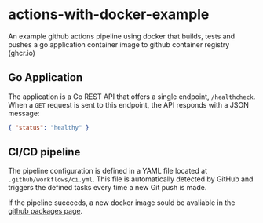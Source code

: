 # actions-with-docker-example
An example github actions pipeline using docker that builds, tests and pushes a go application container image to github container registry (ghcr.io)

## Go Application
The application is a Go REST API that offers a single endpoint, `/healthcheck`. When a `GET` request is sent to this endpoint, the API responds with a JSON message: 
```json
{ "status": "healthy" }
```

## CI/CD pipeline
The pipeline configuration is defined in a YAML file located at `.github/workflows/ci.yml`. This file is automatically detected by GitHub and triggers the defined tasks every time a new Git push is made.

If the pipeline succeeds, a new docker image sould be avaliable in the [github packages page](https://github.com/users/joaomdsg/packages).